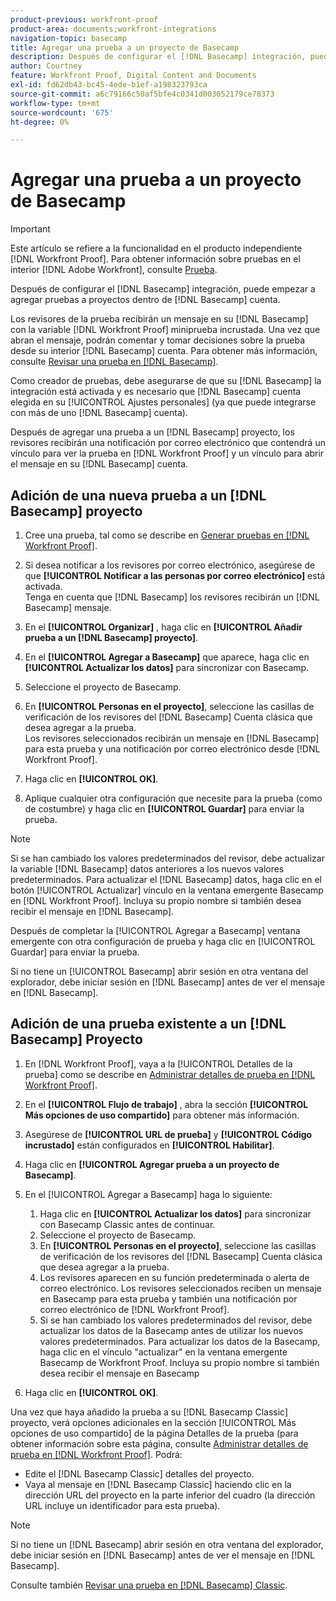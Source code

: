 ```yaml
---
product-previous: workfront-proof
product-area: documents;workfront-integrations
navigation-topic: basecamp
title: Agregar una prueba a un proyecto de Basecamp
description: Después de configurar el [!DNL Basecamp] integración, puede empezar a agregar pruebas a proyectos dentro de [!DNL Basecamp] cuenta.
author: Courtney
feature: Workfront Proof, Digital Content and Documents
exl-id: fd62db43-bc45-4ede-b1ef-a198323793ca
source-git-commit: a6c79166c50af5bfe4c0341d003052179ce78373
workflow-type: tm+mt
source-wordcount: '675'
ht-degree: 0%

---
```


# Agregar una prueba a un proyecto de Basecamp

>[!IMPORTANT]
>
>Este artículo se refiere a la funcionalidad en el producto independiente [!DNL Workfront Proof]. Para obtener información sobre pruebas en el interior [!DNL Adobe Workfront], consulte [Prueba](../../../review-and-approve-work/proofing/proofing.md).

Después de configurar el [!DNL Basecamp] integración, puede empezar a agregar pruebas a proyectos dentro de [!DNL Basecamp] cuenta.

Los revisores de la prueba recibirán un mensaje en su [!DNL Basecamp] con la variable [!DNL Workfront Proof] miniprueba incrustada. Una vez que abran el mensaje, podrán comentar y tomar decisiones sobre la prueba desde su interior [!DNL Basecamp] cuenta. Para obtener más información, consulte  [Revisar una prueba en [!DNL Basecamp]](../../../workfront-proof/wp-integrations/basecamp/review-proof-basecamp.md).

Como creador de pruebas, debe asegurarse de que su [!DNL Basecamp] la integración está activada y es necesario que [!DNL Basecamp] cuenta elegida en su [!UICONTROL Ajustes personales] (ya que puede integrarse con más de uno [!DNL Basecamp] cuenta).

Después de agregar una prueba a un [!DNL Basecamp] proyecto, los revisores recibirán una notificación por correo electrónico que contendrá un vínculo para ver la prueba en [!DNL Workfront Proof] y un vínculo para abrir el mensaje en su [!DNL Basecamp] cuenta.

## Adición de una nueva prueba a un [!DNL Basecamp] proyecto

1. Cree una prueba, tal como se describe en [Generar pruebas en [!DNL Workfront Proof]](../../../workfront-proof/wp-work-proofsfiles/create-proofs-and-files/generate-proofs.md).
1. Si desea notificar a los revisores por correo electrónico, asegúrese de que **[!UICONTROL Notificar a las personas por correo electrónico]** está activada.\
   Tenga en cuenta que [!DNL Basecamp] los revisores recibirán un [!DNL Basecamp] mensaje.

1. En el **[!UICONTROL Organizar]** , haga clic en **[!UICONTROL Añadir prueba a un [!DNL Basecamp] proyecto]**.

1. En el **[!UICONTROL Agregar a Basecamp]** que aparece, haga clic en **[!UICONTROL Actualizar los datos]** para sincronizar con Basecamp.

1. Seleccione el proyecto de Basecamp.
1. En **[!UICONTROL Personas en el proyecto]**, seleccione las casillas de verificación de los revisores del [!DNL Basecamp] Cuenta clásica que desea agregar a la prueba.\
   Los revisores seleccionados recibirán un mensaje en [!DNL Basecamp] para esta prueba y una notificación por correo electrónico desde [!DNL Workfront Proof].

1. Haga clic en **[!UICONTROL OK]**.
1. Aplique cualquier otra configuración que necesite para la prueba (como de costumbre) y haga clic en **[!UICONTROL Guardar]** para enviar la prueba.

>[!NOTE]
>
>Si se han cambiado los valores predeterminados del revisor, debe actualizar la variable [!DNL Basecamp] datos anteriores a los nuevos valores predeterminados. Para actualizar el [!DNL Basecamp] datos, haga clic en el botón [!UICONTROL Actualizar] vínculo en la ventana emergente Basecamp en [!DNL Workfront Proof]. Incluya su propio nombre si también desea recibir el mensaje en [!DNL Basecamp].
>
>Después de completar la [!UICONTROL Agregar a Basecamp] ventana emergente con otra configuración de prueba y haga clic en [!UICONTROL Guardar] para enviar la prueba.
>
>Si no tiene un [!UICONTROL Basecamp] abrir sesión en otra ventana del explorador, debe iniciar sesión en [!DNL Basecamp] antes de ver el mensaje en [!DNL Basecamp].

## Adición de una prueba existente a un [!DNL Basecamp] Proyecto

1. En [!DNL Workfront Proof], vaya a la [!UICONTROL Detalles de la prueba] como se describe en  [Administrar detalles de prueba en [!DNL Workfront Proof]](../../../workfront-proof/wp-work-proofsfiles/manage-your-work/manage-proof-details.md).
1. En el **[!UICONTROL Flujo de trabajo]** , abra la sección **[!UICONTROL Más opciones de uso compartido]** para obtener más información.

1. Asegúrese de **[!UICONTROL URL de prueba]** y **[!UICONTROL Código incrustado]** están configurados en **[!UICONTROL Habilitar]**.

1. Haga clic en **[!UICONTROL Agregar prueba a un proyecto de Basecamp]**.
1. En el [!UICONTROL Agregar a Basecamp] haga lo siguiente:

   1. Haga clic en **[!UICONTROL Actualizar los datos]** para sincronizar con Basecamp Classic antes de continuar.
   1. Seleccione el proyecto de Basecamp.
   1. En **[!UICONTROL Personas en el proyecto]**, seleccione las casillas de verificación de los revisores del [!DNL Basecamp] Cuenta clásica que desea agregar a la prueba.
   1. Los revisores aparecen en su función predeterminada o alerta de correo electrónico. Los revisores seleccionados reciben un mensaje en Basecamp para esta prueba y también una notificación por correo electrónico de [!DNL Workfront Proof].
   1. Si se han cambiado los valores predeterminados del revisor, debe actualizar los datos de la Basecamp antes de utilizar los nuevos valores predeterminados. Para actualizar los datos de la Basecamp, haga clic en el vínculo &quot;actualizar&quot; en la ventana emergente Basecamp de Workfront Proof. Incluya su propio nombre si también desea recibir el mensaje en Basecamp

1. Haga clic en **[!UICONTROL OK]**.

Una vez que haya añadido la prueba a su [!DNL Basecamp Classic] proyecto, verá opciones adicionales en la sección [!UICONTROL Más opciones de uso compartido] de la página Detalles de la prueba (para obtener información sobre esta página, consulte [Administrar detalles de prueba en [!DNL Workfront Proof]](../../../workfront-proof/wp-work-proofsfiles/manage-your-work/manage-proof-details.md). Podrá:

* Edite el [!DNL Basecamp Classic] detalles del proyecto.
* Vaya al mensaje en [!DNL Basecamp Classic] haciendo clic en la dirección URL del proyecto en la parte inferior del cuadro (la dirección URL incluye un identificador para esta prueba).

>[!NOTE]
>
>Si no tiene un [!DNL Basecamp] abrir sesión en otra ventana del explorador, debe iniciar sesión en [!DNL Basecamp] antes de ver el mensaje en [!DNL Basecamp].

Consulte también [Revisar una prueba en [!DNL Basecamp] Classic](../../../workfront-proof/wp-integrations/basecamp-classic/review-proof-basecamp-classic.md).
